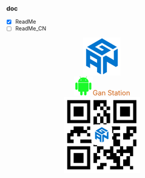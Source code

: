 
### doc  
- [x] ReadMe
- [ ] ReadMe_CN

<div align=center><img width="100" height="100" src="https://github.com/lacuz/ApkTest/blob/master/jpg/ic_launcher.png"/></div>  

<div align=center><img width="50" height="50" src="https://github.com/lacuz/ApkTest/blob/master/jpg/ic_android.png"/><font size=4 color=#D2691E>Gan Station</font></div>

<div align=center><img width="200" height="200" src="https://github.com/lacuz/ApkTest/blob/master/jpg/ic_qrcode.png"/></div>
